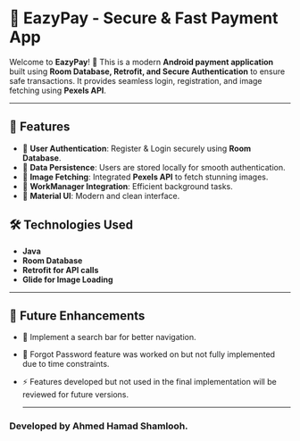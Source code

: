# 🏦 EazyPay - Secure & Fast Payment App

Welcome to **EazyPay**! 🚀 This is a modern **Android payment application** built using **Room Database, Retrofit, and Secure Authentication** to ensure safe transactions. It provides seamless login, registration, and image fetching using **Pexels API**. 

---

## 🚀 Features
- 🔐 **User Authentication**: Register & Login securely using **Room Database**.
- 🔄 **Data Persistence**: Users are stored locally for smooth authentication.
- 📸 **Image Fetching**: Integrated **Pexels API** to fetch stunning images.
- 🔄 **WorkManager Integration**: Efficient background tasks.
- 🎨 **Material UI**: Modern and clean interface.

## 🛠️ Technologies Used
- **Java**
- **Room Database**
- **Retrofit for API calls**
- **Glide for Image Loading**

---

## 🌱 **Future Enhancements**
- 🛒 Implement a search bar for better navigation.
- 🔑 Forgot Password feature was worked on but not fully implemented due to time constraints.
- ⚡ Features developed but not used in the final implementation will be reviewed for future versions.

  ---
###  Developed by Ahmed Hamad Shamlooh.
